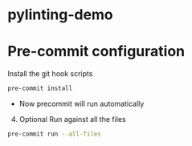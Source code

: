 # pylinting-demo

# Pre-commit configuration

Install the git hook scripts
```bash
pre-commit install
```
- Now precommit will run automatically

4. Optional Run against all the files
```bash
pre-commit run --all-files
```
